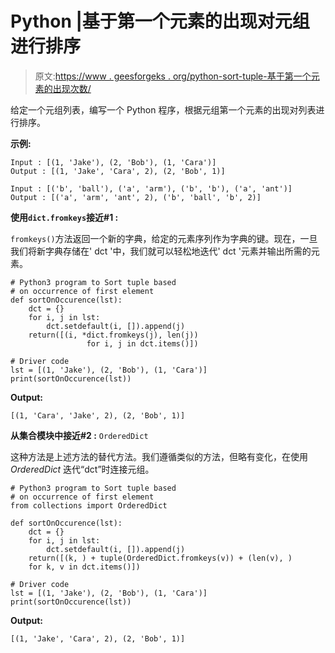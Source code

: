 # Python |基于第一个元素的出现对元组进行排序

> 原文:[https://www . geesforgeks . org/python-sort-tuple-基于第一个元素的出现次数/](https://www.geeksforgeeks.org/python-sort-tuple-based-on-occurrence-of-first-element/)

给定一个元组列表，编写一个 Python 程序，根据元组第一个元素的出现对列表进行排序。

**示例:**

```
Input : [(1, 'Jake'), (2, 'Bob'), (1, 'Cara')]
Output : [(1, 'Jake', 'Cara', 2), (2, 'Bob', 1)]

Input : [('b', 'ball'), ('a', 'arm'), ('b', 'b'), ('a', 'ant')]
Output : [('a', 'arm', 'ant', 2), ('b', 'ball', 'b', 2)]

```

**使用`dict.fromkeys`接近#1 :**

`fromkeys()`方法返回一个新的字典，给定的元素序列作为字典的键。现在，一旦我们将新字典存储在' dct '中，我们就可以轻松地迭代' dct '元素并输出所需的元素。

```
# Python3 program to Sort tuple based 
# on occurrence of first element
def sortOnOccurence(lst):
    dct = {}
    for i, j in lst:
        dct.setdefault(i, []).append(j)
    return([(i, *dict.fromkeys(j), len(j))
                 for i, j in dct.items()])

# Driver code
lst = [(1, 'Jake'), (2, 'Bob'), (1, 'Cara')]
print(sortOnOccurence(lst))
```

**Output:**

```
[(1, 'Cara', 'Jake', 2), (2, 'Bob', 1)]

```

**从集合模块中接近#2 :** `OrderedDict`

这种方法是上述方法的替代方法。我们遵循类似的方法，但略有变化，在使用 *OrderedDict* 迭代“dct”时连接元组。

```
# Python3 program to Sort tuple based 
# on occurrence of first element
from collections import OrderedDict

def sortOnOccurence(lst):
    dct = {}
    for i, j in lst:
        dct.setdefault(i, []).append(j)
    return([(k, ) + tuple(OrderedDict.fromkeys(v)) + (len(v), )
    for k, v in dct.items()])

# Driver code
lst = [(1, 'Jake'), (2, 'Bob'), (1, 'Cara')]
print(sortOnOccurence(lst))
```

**Output:**

```
[(1, 'Jake', 'Cara', 2), (2, 'Bob', 1)]

```